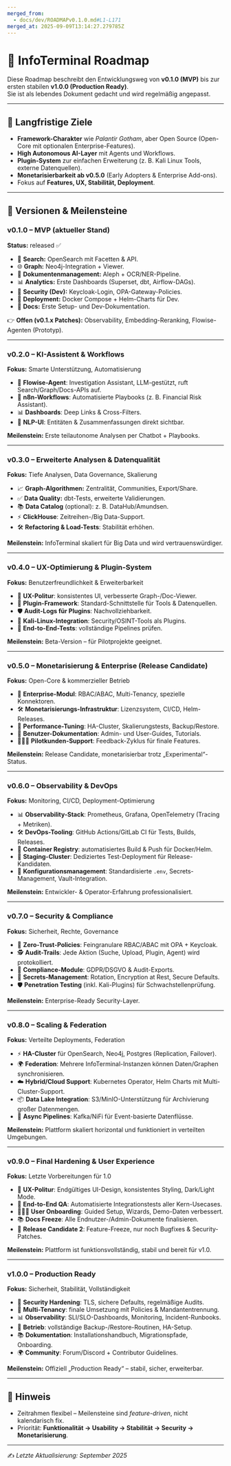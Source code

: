```yaml
---
merged_from:
  - docs/dev/ROADMAPv0.1.0.md#L1-L171
merged_at: 2025-09-09T13:14:27.279785Z
---
```

<!-- markdownlint-disable MD013 -->

# 📍 InfoTerminal Roadmap

Diese Roadmap beschreibt den Entwicklungsweg von **v0.1.0 (MVP)** bis zur ersten stabilen **v1.0.0 (Production Ready)**.  
Sie ist als lebendes Dokument gedacht und wird regelmäßig angepasst.

---

## 🎯 Langfristige Ziele

- **Framework-Charakter** wie _Palantir Gotham_, aber Open Source (Open-Core mit optionalen Enterprise-Features).
- **High Autonomous AI-Layer** mit Agents und Workflows.
- **Plugin-System** zur einfachen Erweiterung (z. B. Kali Linux Tools, externe Datenquellen).
- **Monetarisierbarkeit ab v0.5.0** (Early Adopters & Enterprise Add-ons).
- Fokus auf **Features, UX, Stabilität, Deployment**.

---

## 🔖 Versionen & Meilensteine

### v0.1.0 – MVP (aktueller Stand)

**Status:** released ✅

- 🔎 **Search:** OpenSearch mit Facetten & API.
- 🌐 **Graph:** Neo4j-Integration + Viewer.
- 📄 **Dokumentenmanagement:** Aleph + OCR/NER-Pipeline.
- 📊 **Analytics:** Erste Dashboards (Superset, dbt, Airflow-DAGs).
- 🔐 **Security (Dev):** Keycloak-Login, OPA-Gateway-Policies.
- 🐳 **Deployment:** Docker Compose + Helm-Charts für Dev.
- 📂 **Docs:** Erste Setup- und Dev-Dokumentation.

👉 **Offen (v0.1.x Patches):** Observability, Embedding-Reranking, Flowise-Agenten (Prototyp).

---

### v0.2.0 – KI-Assistent & Workflows

**Fokus:** Smarte Unterstützung, Automatisierung

- 🤖 **Flowise-Agent**: Investigation Assistant, LLM-gestützt, ruft Search/Graph/Docs-APIs auf.
- 🔄 **n8n-Workflows**: Automatisierte Playbooks (z. B. Financial Risk Assistant).
- 📊 **Dashboards**: Deep Links & Cross-Filters.
- 🧠 **NLP-UI**: Entitäten & Zusammenfassungen direkt sichtbar.

**Meilenstein:** Erste teilautonome Analysen per Chatbot + Playbooks.

---

### v0.3.0 – Erweiterte Analysen & Datenqualität

**Fokus:** Tiefe Analysen, Data Governance, Skalierung

- 📈 **Graph-Algorithmen:** Zentralität, Communities, Export/Share.
- ✅ **Data Quality:** dbt-Tests, erweiterte Validierungen.
- 📚 **Data Catalog** (optional): z. B. DataHub/Amundsen.
- ⚡ **ClickHouse**: Zeitreihen-/Big Data-Support.
- 🛠 **Refactoring & Load-Tests**: Stabilität erhöhen.

**Meilenstein:** InfoTerminal skaliert für Big Data und wird vertrauenswürdiger.

---

### v0.4.0 – UX-Optimierung & Plugin-System

**Fokus:** Benutzerfreundlichkeit & Erweiterbarkeit

- 🎨 **UX-Politur**: konsistentes UI, verbesserte Graph-/Doc-Viewer.
- 🔌 **Plugin-Framework**: Standard-Schnittstelle für Tools & Datenquellen.
- 🛡 **Audit-Logs für Plugins**: Nachvollziehbarkeit.
- 🧰 **Kali-Linux-Integration**: Security/OSINT-Tools als Plugins.
- 🧪 **End-to-End-Tests**: vollständige Pipelines prüfen.

**Meilenstein:** Beta-Version – für Pilotprojekte geeignet.

---

### v0.5.0 – Monetarisierung & Enterprise (Release Candidate)

**Fokus:** Open-Core & kommerzieller Betrieb

- 💼 **Enterprise-Modul**: RBAC/ABAC, Multi-Tenancy, spezielle Konnektoren.
- 🛠 **Monetarisierungs-Infrastruktur**: Lizenzsystem, CI/CD, Helm-Releases.
- 🚀 **Performance-Tuning**: HA-Cluster, Skalierungstests, Backup/Restore.
- 📖 **Benutzer-Dokumentation**: Admin- und User-Guides, Tutorials.
- 🧑‍🤝‍🧑 **Pilotkunden-Support**: Feedback-Zyklus für finale Features.

**Meilenstein:** Release Candidate, monetarisierbar trotz „Experimental“-Status.

---

### v0.6.0 – Observability & DevOps

**Fokus:** Monitoring, CI/CD, Deployment-Optimierung

- 📊 **Observability-Stack**: Prometheus, Grafana, OpenTelemetry (Tracing + Metriken).
- 🛠 **DevOps-Tooling**: GitHub Actions/GitLab CI für Tests, Builds, Releases.
- 🐳 **Container Registry**: automatisiertes Build & Push für Docker/Helm.
- 🧩 **Staging-Cluster**: Dediziertes Test-Deployment für Release-Kandidaten.
- 📂 **Konfigurationsmanagement**: Standardisierte `.env`, Secrets-Management, Vault-Integration.

**Meilenstein:** Entwickler- & Operator-Erfahrung professionalisiert.

---

### v0.7.0 – Security & Compliance

**Fokus:** Sicherheit, Rechte, Governance

- 🔐 **Zero-Trust-Policies**: Feingranulare RBAC/ABAC mit OPA + Keycloak.
- 🕵️ **Audit-Trails**: Jede Aktion (Suche, Upload, Plugin, Agent) wird protokolliert.
- 📑 **Compliance-Module**: GDPR/DSGVO & Audit-Exports.
- 🔑 **Secrets-Management**: Rotation, Encryption at Rest, Secure Defaults.
- 🛡 **Penetration Testing** (inkl. Kali-Plugins) für Schwachstellenprüfung.

**Meilenstein:** Enterprise-Ready Security-Layer.

---

### v0.8.0 – Scaling & Federation

**Fokus:** Verteilte Deployments, Federation

- ⚡ **HA-Cluster** für OpenSearch, Neo4j, Postgres (Replication, Failover).
- 🌍 **Federation**: Mehrere InfoTerminal-Instanzen können Daten/Graphen synchronisieren.
- ☁️ **Hybrid/Cloud Support**: Kubernetes Operator, Helm Charts mit Multi-Cluster-Support.
- 📦 **Data Lake Integration**: S3/MinIO-Unterstützung für Archivierung großer Datenmengen.
- 🔄 **Async Pipelines**: Kafka/NiFi für Event-basierte Datenflüsse.

**Meilenstein:** Plattform skaliert horizontal und funktioniert in verteilten Umgebungen.

---

### v0.9.0 – Final Hardening & User Experience

**Fokus:** Letzte Vorbereitungen für 1.0

- 🎨 **UX-Politur**: Endgültiges UI-Design, konsistentes Styling, Dark/Light Mode.
- 🧪 **End-to-End QA**: Automatisierte Integrationstests aller Kern-Usecases.
- 🧑‍🤝‍🧑 **User Onboarding**: Guided Setup, Wizards, Demo-Daten verbessert.
- 📚 **Docs Freeze**: Alle Endnutzer-/Admin-Dokumente finalisieren.
- 🚀 **Release Candidate 2**: Feature-Freeze, nur noch Bugfixes & Security-Patches.

**Meilenstein:** Plattform ist funktionsvollständig, stabil und bereit für v1.0.

---

### v1.0.0 – Production Ready

**Fokus:** Sicherheit, Stabilität, Vollständigkeit

- 🔐 **Security Hardening**: TLS, sichere Defaults, regelmäßige Audits.
- 👥 **Multi-Tenancy**: finale Umsetzung mit Policies & Mandantentrennung.
- 📊 **Observability**: SLI/SLO-Dashboards, Monitoring, Incident-Runbooks.
- 💾 **Betrieb**: vollständige Backup-/Restore-Routinen, HA-Setup.
- 📚 **Dokumentation**: Installationshandbuch, Migrationspfade, Onboarding.
- 🌍 **Community**: Forum/Discord + Contributor Guidelines.

**Meilenstein:** Offiziell „Production Ready“ – stabil, sicher, erweiterbar.

---

## 📆 Hinweis

- Zeitrahmen flexibel – Meilensteine sind _feature-driven_, nicht kalendarisch fix.
- Priorität: **Funktionalität → Usability → Stabilität → Security → Monetarisierung**.

---

✍️ _Letzte Aktualisierung: September 2025_
